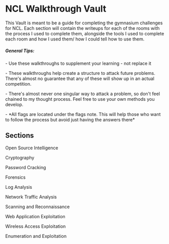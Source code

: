 # NCL Walkthrough Vault



This Vault is meant to be a guide for completing the gymnasium challenges for NCL. Each section will contain the writeups for each of the rooms with the process I used to complete them, alongside the tools I used to complete each room and how I used them/ how I could tell how to use them.



##### General Tips:

\- Use these walkthroughs to supplement your learning - not replace it

\- These walkthroughs help create a structure to attack future problems. There's almost no guarantee that any of these will show up in an actual competition.

\- There's almost never one singular way to attack a problem, so don't feel chained to my thought process. Feel free to use your own methods you develop.

\- \*All flags are located under the flags note. This will help those who want to follow the process but avoid just having the answers there\*

## 

## Sections

Open Source Intelligence



Cryptography



Password Cracking



Forensics



Log Analysis



Network Traffic Analysis



Scanning and Reconnaissance



Web Application Exploitation



Wireless Access Exploitation



Enumeration and Exploitation

